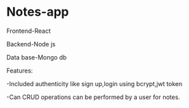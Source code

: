 # Notes-app

Frontend-React

Backend-Node js

Data base-Mongo db

Features:

-Included authenticity like sign up,login using bcrypt,jwt token

-Can CRUD operations can be performed by a user for notes.
